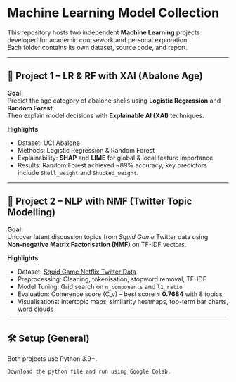 # Machine Learning Model Collection

This repository hosts two independent **Machine Learning** projects developed for
academic coursework and personal exploration.  
Each folder contains its own dataset, source code, and report.

---

## 📂 Project 1 – LR & RF with XAI (Abalone Age)

**Goal:**  
Predict the age category of abalone shells using **Logistic Regression** and **Random Forest**,  
Then explain model decisions with **Explainable AI (XAI)** techniques.

**Highlights**
- Dataset: [UCI Abalone](https://doi.org/10.24432/C55C7W)
- Methods: Logistic Regression & Random Forest
- Explainability: **SHAP** and **LIME** for global & local feature importance
- Results: Random Forest achieved ~89% accuracy; key predictors include `Shell_weight` and `Shucked_weight`.

---

## 📂 Project 2 – NLP with NMF (Twitter Topic Modelling)

**Goal:**  
Uncover latent discussion topics from *Squid Game* Twitter data using  
**Non-negative Matrix Factorisation (NMF)** on TF-IDF vectors.

**Highlights**
- Dataset: [Squid Game Netflix Twitter Data](https://www.kaggle.com/datasets/deepcontractor/squid-game-netflix-twitter-data)
- Preprocessing: Cleaning, tokenisation, stopword removal, TF-IDF
- Model Tuning: Grid search on `n_components` and `l1_ratio`
- Evaluation: Coherence score (C_v) – best score ≈ **0.7684** with 8 topics
- Visualisations: Intertopic maps, similarity heatmaps, top-term bar charts, word clouds

---

## 🛠️ Setup (General)
Both projects use Python 3.9+.

```bash
Download the python file and run using Google Colab.
